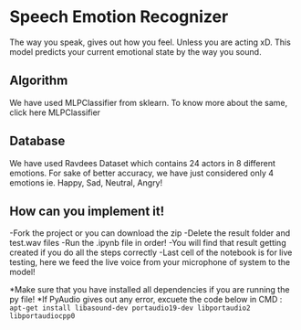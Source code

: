# Speech Emotion Recognizer
The way you speak, gives out how you feel. Unless you are acting xD. This model predicts your current emotional state by the way you sound.

## Algorithm
We have used MLPClassifier from sklearn. To know more about the same, click here MLPClassifier

## Database
We have used Ravdees Dataset which contains 24 actors in 8 different emotions. For sake of better accuracy, we have just considered only 4 emotions ie. Happy, Sad, Neutral, Angry!

## How can you implement it!
-Fork the project or you can download the zip
-Delete the result folder and test.wav files
-Run the .ipynb file in order!
-You will find that result getting created if you do all the steps correctly
-Last cell of the notebook is for live testing, here we feed the live voice from your microphone of system to the model!

*Make sure that you have installed all dependencies if you are running the py file!
*If PyAudio gives out any error, excuete the code below in CMD : `apt-get install libasound-dev portaudio19-dev libportaudio2 libportaudiocpp0`

